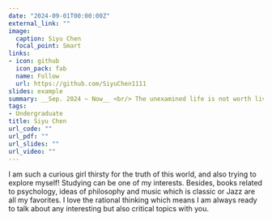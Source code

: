 ```yaml
---
date: "2024-09-01T00:00:00Z"
external_link: ""
image:
  caption: Siyu Chen
  focal_point: Smart
links:
- icon: github
  icon_pack: fab
  name: Follow
  url: https://github.com/SiyuChen1111
slides: example
summary: __Sep. 2024 ~ Now__ <br/> The unexamined life is not worth living.
tags:
- Undergraduate 
title: Siyu Chen
url_code: ""
url_pdf: ""
url_slides: ""
url_video: ""
---
```

 I am such a curious girl thirsty for the truth of this world, and also trying to explore myself! Studying can be one of my interests. Besides, books related to psychology, ideas of philosophy and music which is classic or Jazz are all my favorites.  I love the rational thinking which means I am always ready to talk about any interesting but also critical topics with you.



